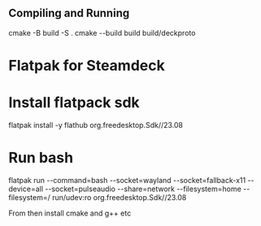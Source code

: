 ## Compiling and Running

cmake -B build -S .
cmake --build build
build/deckproto

# Flatpak for Steamdeck

# Install flatpack sdk

flatpak install -y flathub org.freedesktop.Sdk//23.08

# Run bash

flatpak run --command=bash   --socket=wayland --socket=fallback-x11 --device=all   --socket=pulseaudio --share=network   --filesystem=home --filesystem=/
run/udev:ro   org.freedesktop.Sdk//23.08

From then install cmake and g++ etc
